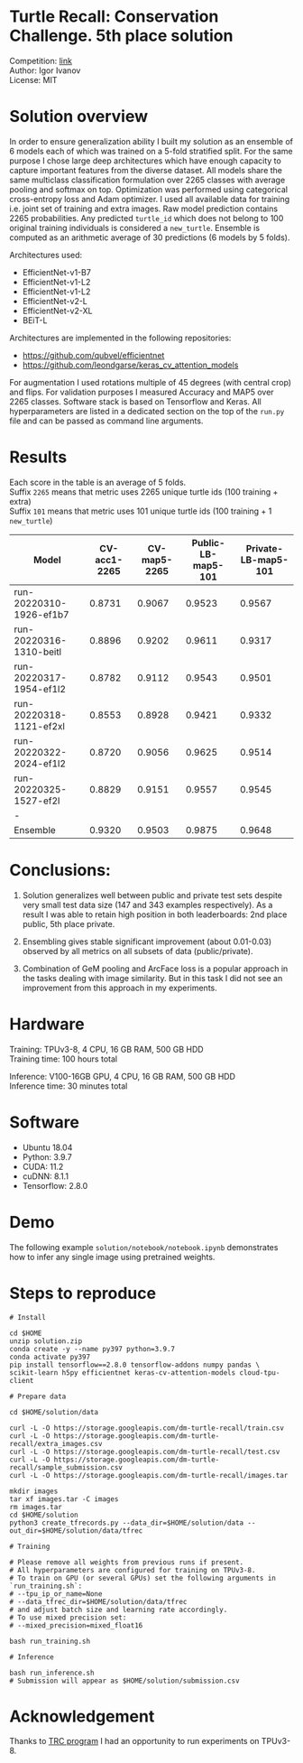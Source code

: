 Turtle Recall: Conservation Challenge. 5th place solution
=========================================================

Competition: [link](https://zindi.africa/competitions/turtle-recall-conservation-challenge)  
Author: Igor Ivanov  
License: MIT  


Solution overview
=================

In order to ensure generalization ability I built my solution as an ensemble
of 6 models each of which was trained on a 5-fold stratified split.
For the same purpose I chose large deep architectures which have 
enough capacity to capture important features from the diverse dataset.
All models share the same multiclass classification formulation over 2265 classes 
with average pooling and softmax on top. Optimization was performed using 
categorical cross-entropy loss and Adam optimizer.
I used all available data for training i.e. joint set of training and extra images.
Raw model prediction contains 2265 probabilities. Any predicted `turtle_id` 
which does not belong to 100 original training individuals is considered a `new_turtle`.
Ensemble is computed as an arithmetic average of 30 predictions (6 models by 5 folds).

Architectures used:
- EfficientNet-v1-B7
- EfficientNet-v1-L2
- EfficientNet-v1-L2
- EfficientNet-v2-L
- EfficientNet-v2-XL
- BEiT-L

Architectures are implemented in the following repositories:
- https://github.com/qubvel/efficientnet
- https://github.com/leondgarse/keras_cv_attention_models

For augmentation I used rotations multiple of 45 degrees (with central crop) and flips.
For validation purposes I measured Accuracy and MAP5 over 2265 classes.
Software stack is based on Tensorflow and Keras.
All hyperparameters are listed in a dedicated section on the top 
of the `run.py` file and can be passed as command line arguments.  


Results
=======

Each score in the table is an average of 5 folds.  
Suffix `2265` means that metric uses 2265 unique turtle ids (100 training + extra)  
Suffix `101` means that metric uses 101 unique turtle ids (100 training + 1 `new_turtle`)  

| Model                    | CV-acc1-2265 | CV-map5-2265 | Public-LB-map5-101 | Private-LB-map5-101  |
|--------------------------|--------------|--------------|--------------------|----------------------|
| run-20220310-1926-ef1b7  | 0.8731       | 0.9067       | 0.9523             | 0.9567               |
| run-20220316-1310-beitl  | 0.8896       | 0.9202       | 0.9611             | 0.9317               |
| run-20220317-1954-ef1l2  | 0.8782       | 0.9112       | 0.9543             | 0.9501               |
| run-20220318-1121-ef2xl  | 0.8553       | 0.8928       | 0.9421             | 0.9332               |
| run-20220322-2024-ef1l2  | 0.8720       | 0.9056       | 0.9625             | 0.9514               |
| run-20220325-1527-ef2l   | 0.8829       | 0.9151       | 0.9557             | 0.9545               |
| -                        |              |              |                    |                      |
| Ensemble                 | 0.9320       | 0.9503       | 0.9875             | 0.9648               |



Conclusions:
============

1) Solution generalizes well between public and private test sets
   despite very small test data size (147 and 343 examples respectively).
   As a result I was able to retain high position in both leaderboards:
   2nd place public, 5th place private.

2) Ensembling gives stable significant improvement (about 0.01-0.03) 
   observed by all metrics on all subsets of data (public/private).

3) Combination of GeM pooling and ArcFace loss is a popular approach in the tasks dealing with image similarity.
   But in this task I did not see an improvement from this approach in my experiments.


Hardware
========

Training: TPUv3-8, 4 CPU, 16 GB RAM, 500 GB HDD  
Training time: 100 hours total  

Inference: V100-16GB GPU, 4 CPU, 16 GB RAM, 500 GB HDD  
Inference time: 30 minutes total  


Software
========

- Ubuntu 18.04  
- Python: 3.9.7
- CUDA: 11.2
- cuDNN: 8.1.1
- Tensorflow: 2.8.0


Demo
====

The following example `solution/notebook/notebook.ipynb` demonstrates
how to infer any single image using pretrained weights.


Steps to reproduce
==================

```
# Install

cd $HOME
unzip solution.zip
conda create -y --name py397 python=3.9.7
conda activate py397
pip install tensorflow==2.8.0 tensorflow-addons numpy pandas \
scikit-learn h5py efficientnet keras-cv-attention-models cloud-tpu-client

# Prepare data

cd $HOME/solution/data

curl -L -O https://storage.googleapis.com/dm-turtle-recall/train.csv
curl -L -O https://storage.googleapis.com/dm-turtle-recall/extra_images.csv
curl -L -O https://storage.googleapis.com/dm-turtle-recall/test.csv
curl -L -O https://storage.googleapis.com/dm-turtle-recall/sample_submission.csv
curl -L -O https://storage.googleapis.com/dm-turtle-recall/images.tar

mkdir images
tar xf images.tar -C images
rm images.tar
cd $HOME/solution
python3 create_tfrecords.py --data_dir=$HOME/solution/data --out_dir=$HOME/solution/data/tfrec

# Training

# Please remove all weights from previous runs if present.
# All hyperparameters are configured for training on TPUv3-8.
# To train on GPU (or several GPUs) set the following arguments in `run_training.sh`:
# --tpu_ip_or_name=None
# --data_tfrec_dir=$HOME/solution/data/tfrec
# and adjust batch size and learning rate accordingly.
# To use mixed precision set:
# --mixed_precision=mixed_float16

bash run_training.sh

# Inference

bash run_inference.sh
# Submission will appear as $HOME/solution/submission.csv
```


Acknowledgement
===============

Thanks to [TRC program](https://sites.research.google/trc/about/) 
I had an opportunity to run experiments on TPUv3-8.

